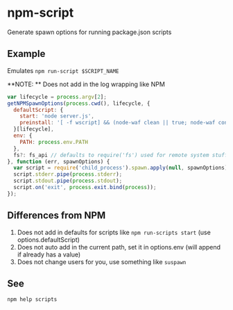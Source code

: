 # npm-script

Generate spawn options for running package.json scripts

## Example

Emulates `npm run-script $SCRIPT_NAME`

**NOTE: ** Does not add in the log wrapping like NPM

```javascript
var lifecycle = process.argv[2];
getNPMSpawnOptions(process.cwd(), lifecycle, {
  defaultScript: {
    start: 'node server.js',
    preinstall: '[ -f wscript] && (node-waf clean || true; node-waf configure build)'
  }[lifecycle],
  env: {
    PATH: process.env.PATH
  },
  fs?: fs_api // defaults to require('fs') used for remote system stuff
}, function (err, spawnOptions) {
  var script = require('child_process').spawn.apply(null, spawnOptions);
  script.stderr.pipe(process.stderr);
  script.stdout.pipe(process.stdout);
  script.on('exit', process.exit.bind(process));
});
```

## Differences from NPM

1. Does not add in defaults for scripts like `npm run-scripts start` (use options.defaultScript)
2. Does not auto add in the current path, set it in options.env (will append if already has a value)
3. Does not change users for you, use something like `suspawn`

## See

`npm help scripts`
